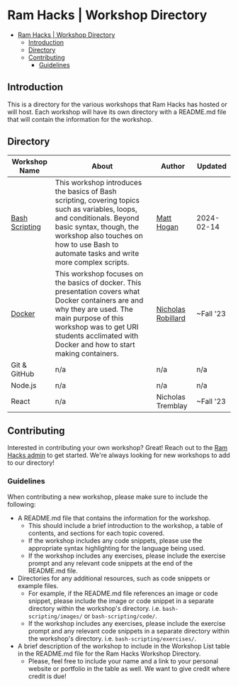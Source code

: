 # Ram Hacks | Workshop Directory

- [Ram Hacks | Workshop Directory](#ram-hacks--workshop-directory)
  - [Introduction](#introduction)
  - [Directory](#directory)
  - [Contributing](#contributing)
    - [Guidelines](#guidelines)

## Introduction

This is a directory for the various workshops that Ram Hacks has hosted or will host. Each workshop will have its own directory with a README.md file that will contain the information for the workshop.

## Directory

| Workshop Name | About | Author | Updated |
| --- | --- | --- | --- |
| [Bash Scripting](bash-scripting/README.md) | This workshop introduces the basics of Bash scripting, covering topics such as variables, loops, and conditionals. Beyond basic syntax, though, the workshop also touches on how to use Bash to automate tasks and write more complex scripts. | [Matt Hogan](https://hoganmatt.me) | 2024-02-14 |
| [Docker](Docker_Example/Docker%20Workshop.pdf) | This workshop focuses on the basics of docker. This presentation covers what Docker containers are and why they are used. The main purpose of this workshop was to get URI students acclimated with Docker and how to start making containers. | [Nicholas Robillard](https://www.linkedin.com/in/nicholas-robillard-b4b848216/) | ~Fall '23 |
| Git & GitHub | n/a | n/a | n/a |
| Node.js | n/a | n/a | n/a |
| React | n/a | Nicholas Tremblay | ~Fall '23 |

## Contributing

Interested in contributing your own workshop? Great! Reach out to the [Ram Hacks admin](mailto:ramhacks@rhodysenate.org) to get started. We're always looking for new workshops to add to our directory!

### Guidelines

When contributing a new workshop, please make sure to include the following:

- A README.md file that contains the information for the workshop.
  - This should include a brief introduction to the workshop, a table of contents, and sections for each topic covered.
  - If the workshop includes any code snippets, please use the appropriate syntax highlighting for the language being used.
  - If the workshop includes any exercises, please include the exercise prompt and any relevant code snippets at the end of the README.md file.
- Directories for any additional resources, such as code snippets or example files.
  - For example, if the README.md file references an image or code snippet, please include the image or code snippet in a separate directory within the workshop's directory. i.e. `bash-scripting/images/` or `bash-scripting/code/`.
  - If the workshop includes any exercises, please include the exercise prompt and any relevant code snippets in a separate directory within the workshop's directory. i.e. `bash-scripting/exercises/`.
- A brief description of the workshop to include in the Workshop List table in the README.md file for the Ram Hacks Workshop Directory.
  - Please, feel free to include your name and a link to your personal website or portfolio in the table as well. We want to give credit where credit is due!
